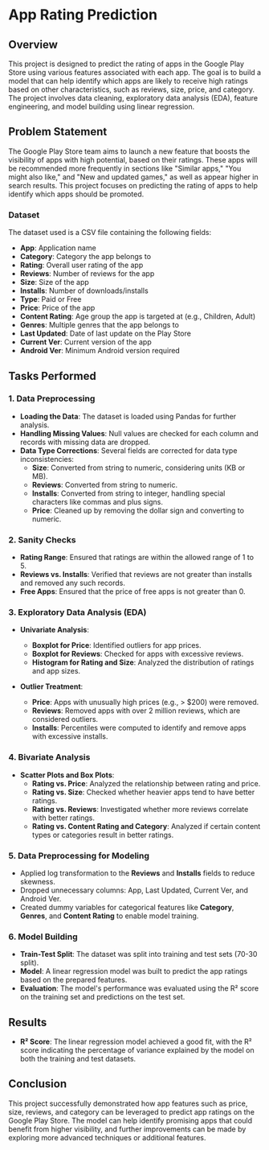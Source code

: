 # App Rating Prediction

## Overview

This project is designed to predict the rating of apps in the Google Play Store using various features associated with each app. The goal is to build a model that can help identify which apps are likely to receive high ratings based on other characteristics, such as reviews, size, price, and category. The project involves data cleaning, exploratory data analysis (EDA), feature engineering, and model building using linear regression.

## Problem Statement

The Google Play Store team aims to launch a new feature that boosts the visibility of apps with high potential, based on their ratings. These apps will be recommended more frequently in sections like "Similar apps," "You might also like," and "New and updated games," as well as appear higher in search results. This project focuses on predicting the rating of apps to help identify which apps should be promoted.

### Dataset

The dataset used is a CSV file containing the following fields:

- **App**: Application name
- **Category**: Category the app belongs to
- **Rating**: Overall user rating of the app
- **Reviews**: Number of reviews for the app
- **Size**: Size of the app
- **Installs**: Number of downloads/installs
- **Type**: Paid or Free
- **Price**: Price of the app
- **Content Rating**: Age group the app is targeted at (e.g., Children, Adult)
- **Genres**: Multiple genres that the app belongs to
- **Last Updated**: Date of last update on the Play Store
- **Current Ver**: Current version of the app
- **Android Ver**: Minimum Android version required

## Tasks Performed

### 1. Data Preprocessing

- **Loading the Data**: The dataset is loaded using Pandas for further analysis.
- **Handling Missing Values**: Null values are checked for each column and records with missing data are dropped.
- **Data Type Corrections**: Several fields are corrected for data type inconsistencies:
  - **Size**: Converted from string to numeric, considering units (KB or MB).
  - **Reviews**: Converted from string to numeric.
  - **Installs**: Converted from string to integer, handling special characters like commas and plus signs.
  - **Price**: Cleaned up by removing the dollar sign and converting to numeric.

### 2. Sanity Checks

- **Rating Range**: Ensured that ratings are within the allowed range of 1 to 5.
- **Reviews vs. Installs**: Verified that reviews are not greater than installs and removed any such records.
- **Free Apps**: Ensured that the price of free apps is not greater than 0.

### 3. Exploratory Data Analysis (EDA)

- **Univariate Analysis**:
  - **Boxplot for Price**: Identified outliers for app prices.
  - **Boxplot for Reviews**: Checked for apps with excessive reviews.
  - **Histogram for Rating and Size**: Analyzed the distribution of ratings and app sizes.
  
- **Outlier Treatment**:
  - **Price**: Apps with unusually high prices (e.g., > $200) were removed.
  - **Reviews**: Removed apps with over 2 million reviews, which are considered outliers.
  - **Installs**: Percentiles were computed to identify and remove apps with excessive installs.

### 4. Bivariate Analysis

- **Scatter Plots and Box Plots**:
  - **Rating vs. Price**: Analyzed the relationship between rating and price.
  - **Rating vs. Size**: Checked whether heavier apps tend to have better ratings.
  - **Rating vs. Reviews**: Investigated whether more reviews correlate with better ratings.
  - **Rating vs. Content Rating and Category**: Analyzed if certain content types or categories result in better ratings.

### 5. Data Preprocessing for Modeling

- Applied log transformation to the **Reviews** and **Installs** fields to reduce skewness.
- Dropped unnecessary columns: App, Last Updated, Current Ver, and Android Ver.
- Created dummy variables for categorical features like **Category**, **Genres**, and **Content Rating** to enable model training.

### 6. Model Building

- **Train-Test Split**: The dataset was split into training and test sets (70-30 split).
- **Model**: A linear regression model was built to predict the app ratings based on the prepared features.
- **Evaluation**: The model's performance was evaluated using the R² score on the training set and predictions on the test set.

## Results

- **R² Score**: The linear regression model achieved a good fit, with the R² score indicating the percentage of variance explained by the model on both the training and test datasets.

## Conclusion

This project successfully demonstrated how app features such as price, size, reviews, and category can be leveraged to predict app ratings on the Google Play Store. The model can help identify promising apps that could benefit from higher visibility, and further improvements can be made by exploring more advanced techniques or additional features.
